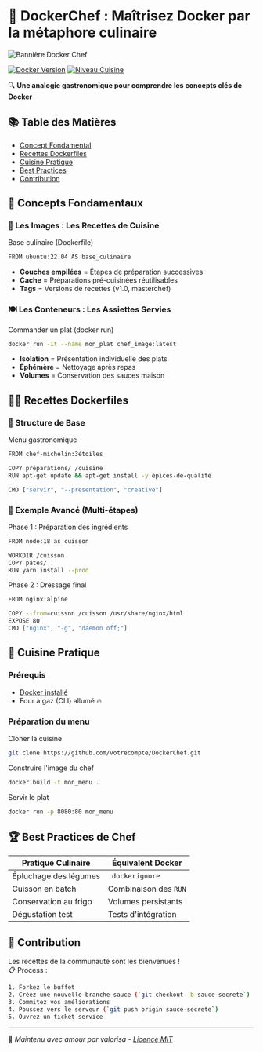 # 🐳 DockerChef : Maîtrisez Docker par la métaphore culinaire

![Bannière Docker Chef](https://via.placeholder.com/1200x400.png?text=Docker+Chef+-+L'art+culinaire+de+la+containerisation)

[![Docker Version](https://img.shields.io/badge/Docker-20.10%2B-blue)](https://docker.com)
[![Niveau Cuisine](https://img.shields.io/badge/Niveau_Chef-3%C3%A9toiles-brightgreen)]()

🔍 **Une analogie gastronomique pour comprendre les concepts clés de Docker**

## 📚 Table des Matières
- [Concept Fondamental](#-concept-fondamental)
- [Recettes Dockerfiles](#-recettes-dockerfiles)
- [Cuisine Pratique](#-cuisine-pratique)
- [Best Practices](#-best-practices-de-chef)
- [Contribution](#-contribution)

## 🧩 Concepts Fondamentaux

### 🎨 Les Images : Les Recettes de Cuisine
Base culinaire (Dockerfile)
```bash
FROM ubuntu:22.04 AS base_culinaire
```

- **Couches empilées** = Étapes de préparation successives
- **Cache** = Préparations pré-cuisinées réutilisables
- **Tags** = Versions de recettes (v1.0, masterchef)

### 🍽️ Les Conteneurs : Les Assiettes Servies
Commander un plat (docker run)
```bash
docker run -it --name mon_plat chef_image:latest
```

- **Isolation** = Présentation individuelle des plats
- **Éphémère** = Nettoyage après repas
- **Volumes** = Conservation des sauces maison

## 👨🍳 Recettes Dockerfiles

### 🥘 Structure de Base
Menu gastronomique
```bash
FROM chef-michelin:3étoiles

COPY préparations/ /cuisine
RUN apt-get update && apt-get install -y épices-de-qualité

CMD ["servir", "--presentation", "creative"]
```

### 🍜 Exemple Avancé (Multi-étapes)
Phase 1 : Préparation des ingrédients
```bash
FROM node:18 as cuisson

WORKDIR /cuisson
COPY pâtes/ .
RUN yarn install --prod
```

Phase 2 : Dressage final
```bash
FROM nginx:alpine

COPY --from=cuisson /cuisson /usr/share/nginx/html
EXPOSE 80
CMD ["nginx", "-g", "daemon off;"]
```

## 🔪 Cuisine Pratique

### Prérequis
- [Docker installé](https://docs.docker.com/get-docker/)
- Four à gaz (CLI) allumé 🔥

### Préparation du menu
Cloner la cuisine
```bash
git clone https://github.com/votrecompte/DockerChef.git
```

Construire l'image du chef
```bash
docker build -t mon_menu .
```

Servir le plat
```bash
docker run -p 8080:80 mon_menu
```

## 🏆 Best Practices de Chef

| Pratique Culinaire | Équivalent Docker |
|---------------------|-------------------|
| Épluchage des légumes | `.dockerignore` |
| Cuisson en batch | Combinaison des `RUN` |
| Conservation au frigo | Volumes persistants |
| Dégustation test | Tests d'intégration |

## 🤝 Contribution

Les recettes de la communauté sont les bienvenues !  
📋 Process : 
```bash
1. Forkez le buffet
2. Créez une nouvelle branche sauce (`git checkout -b sauce-secrete`)
3. Commitez vos améliorations
4. Poussez vers le serveur (`git push origin sauce-secrete`)
5. Ouvrez un ticket service
```
---

🔧 *Maintenu avec amour par valorisa - [Licence MIT](LICENSE)*

